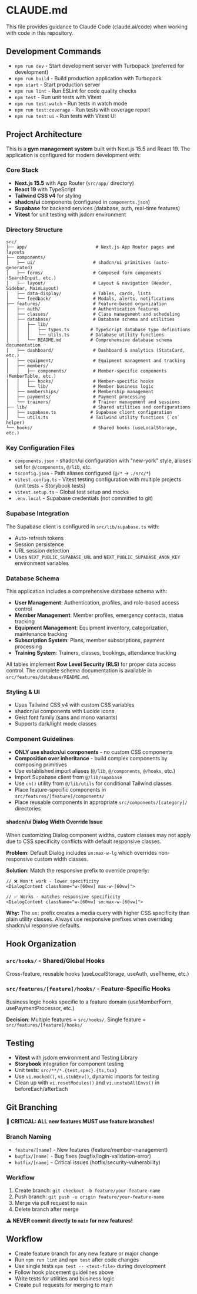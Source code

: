 # CLAUDE.md

This file provides guidance to Claude Code (claude.ai/code) when working with code in this repository.

## Development Commands

- `npm run dev` - Start development server with Turbopack (preferred for development)
- `npm run build` - Build production application with Turbopack
- `npm start` - Start production server
- `npm run lint` - Run ESLint for code quality checks
- `npm test` - Run unit tests with Vitest
- `npm run test:watch` - Run tests in watch mode
- `npm run test:coverage` - Run tests with coverage report
- `npm run test:ui` - Run tests with Vitest UI

## Project Architecture

This is a **gym management system** built with Next.js 15.5 and React 19. The application is configured for modern development with:

### Core Stack

- **Next.js 15.5** with App Router (`src/app/` directory)
- **React 19** with TypeScript
- **Tailwind CSS v4** for styling
- **shadcn/ui** components (configured in `components.json`)
- **Supabase** for backend services (database, auth, real-time features)
- **Vitest** for unit testing with jsdom environment

### Directory Structure

```
src/
├── app/                          # Next.js App Router pages and layouts
├── components/
│   ├── ui/                      # shadcn/ui primitives (auto-generated)
│   ├── forms/                   # Composed form components (SearchInput, etc.)
│   ├── layout/                  # Layout & navigation (Header, Sidebar, MainLayout)
│   ├── data-display/            # Tables, cards, lists
│   └── feedback/                # Modals, alerts, notifications
├── features/                    # Feature-based organization
│   ├── auth/                    # Authentication features
│   ├── classes/                 # Class management and scheduling
│   ├── database/                # Database schema and utilities
│   │   ├── lib/
│   │   │   ├── types.ts        # TypeScript database type definitions
│   │   │   └── utils.ts        # Database utility functions
│   │   └── README.md           # Comprehensive database schema documentation
│   ├── dashboard/               # Dashboard & analytics (StatsCard, etc.)
│   ├── equipment/               # Equipment management and tracking
│   ├── members/
│   │   ├── components/          # Member-specific components (MemberTable, etc.)
│   │   ├── hooks/               # Member-specific hooks
│   │   └── lib/                 # Member business logic
│   ├── memberships/             # Membership management
│   ├── payments/                # Payment processing
│   └── trainers/                # Trainer management and sessions
├── lib/                         # Shared utilities and configurations
│   ├── supabase.ts             # Supabase client configuration
│   └── utils.ts                # Tailwind utility functions (`cn` helper)
└── hooks/                       # Shared hooks (useLocalStorage, etc.)
```

### Key Configuration Files

- `components.json` - shadcn/ui configuration with "new-york" style, aliases set for `@/components`, `@/lib`, etc.
- `tsconfig.json` - Path aliases configured (`@/*` → `./src/*`)
- `vitest.config.ts` - Vitest testing configuration with multiple projects (unit tests + Storybook tests)
- `vitest.setup.ts` - Global test setup and mocks
- `.env.local` - Supabase credentials (not committed to git)

### Supabase Integration

The Supabase client is configured in `src/lib/supabase.ts` with:

- Auto-refresh tokens
- Session persistence
- URL session detection
- Uses `NEXT_PUBLIC_SUPABASE_URL` and `NEXT_PUBLIC_SUPABASE_ANON_KEY` environment variables

### Database Schema

This application includes a comprehensive database schema with:

- **User Management**: Authentication, profiles, and role-based access control
- **Member Management**: Member profiles, emergency contacts, status tracking
- **Equipment Management**: Equipment inventory, categorization, maintenance tracking
- **Subscription System**: Plans, member subscriptions, payment processing
- **Training System**: Trainers, classes, bookings, attendance tracking

All tables implement **Row Level Security (RLS)** for proper data access control. The complete schema documentation is available in `src/features/database/README.md`.

### Styling & UI

- Uses Tailwind CSS v4 with custom CSS variables
- shadcn/ui components with Lucide icons
- Geist font family (sans and mono variants)
- Supports dark/light mode classes

### Component Guidelines

- **ONLY use shadcn/ui components** - no custom CSS components
- **Composition over inheritance** - build complex components by composing primitives
- Use established import aliases (`@/lib`, `@/components`, `@/hooks`, etc.)
- Import Supabase client from `@/lib/supabase`
- Use `cn()` utility from `@/lib/utils` for conditional Tailwind classes
- Place feature-specific components in `src/features/[feature]/components/`
- Place reusable components in appropriate `src/components/[category]/` directories

#### shadcn/ui Dialog Width Override Issue

When customizing Dialog component widths, custom classes may not apply due to CSS specificity conflicts with default responsive classes.

**Problem:** Default Dialog includes `sm:max-w-lg` which overrides non-responsive custom width classes.

**Solution:** Match the responsive prefix to override properly:

```tsx
// ❌ Won't work - lower specificity
<DialogContent className="w-[60vw] max-w-[60vw]">

// ✅ Works - matches responsive specificity
<DialogContent className="w-[60vw] sm:max-w-[60vw]">
```

**Why:** The `sm:` prefix creates a media query with higher CSS specificity than plain utility classes. Always use responsive prefixes when overriding shadcn/ui responsive defaults.

## Hook Organization

### `src/hooks/` - Shared/Global Hooks

Cross-feature, reusable hooks (useLocalStorage, useAuth, useTheme, etc.)

### `src/features/[feature]/hooks/` - Feature-Specific Hooks

Business logic hooks specific to a feature domain (useMemberForm, usePaymentProcessor, etc.)

**Decision**: Multiple features = `src/hooks/`, Single feature = `src/features/[feature]/hooks/`

## Testing

- **Vitest** with jsdom environment and Testing Library
- **Storybook** integration for component testing
- Unit tests: `src/**/*.{test,spec}.{ts,tsx}`
- Use `vi.mocked()`, `vi.stubEnv()`, dynamic imports for testing
- Clean up with `vi.resetModules()` and `vi.unstubAllEnvs()` in beforeEach/afterEach

## Git Branching

**🚨 CRITICAL: ALL new features MUST use feature branches!**

### Branch Naming

- `feature/[name]` - New features (feature/member-management)
- `bugfix/[name]` - Bug fixes (bugfix/login-validation-error)
- `hotfix/[name]` - Critical issues (hotfix/security-vulnerability)

### Workflow

1. Create branch: `git checkout -b feature/your-feature-name`
2. Push branch: `git push -u origin feature/your-feature-name`
3. Merge via pull request to `main`
4. Delete branch after merge

**⚠️ NEVER commit directly to `main` for new features!**

## Workflow

- Create feature branch for any new feature or major change
- Run `npm run lint` and `npm test` after code changes
- Use single tests `npm test -- <test-file>` during development
- Follow hook placement guidelines above
- Write tests for utilities and business logic
- Create pull requests for merging to main
